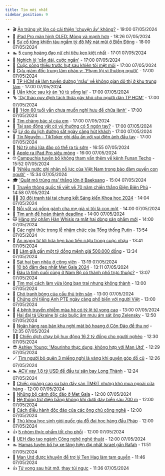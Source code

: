 ```yaml
---
title: Tim mới nhất
sidebar_position: 9
---
```


<!-- vnexpress-tin-moi-nhat:START -->
- 🎬 [Ăn trứng vịt lộn có cải thiện &#39;chuyện ấy&#39; không?](https://vnexpress.net/an-trung-vit-lon-co-cai-thien-chuyen-ay-khong-4742633.html) - 19:00 07/05/2024
- 🐎 [iPad Pro màn hình OLED: Mỏng và mạnh hơn](https://vnexpress.net/ipad-pro-man-hinh-oled-mong-va-manh-hon-4743298.html) - 18:26 07/05/2024
- 🦍 [Sự cố từng khiến tàu ngầm tỷ đô Mỹ nát mũi ở Biển Đông](https://vnexpress.net/su-co-tung-khien-tau-ngam-ty-do-my-nat-mui-o-bien-dong-4742386.html) - 18:00 07/05/2024
- 🏊 [5 cung hoàng đạo nữ chi tiêu keo kiệt nhất](https://vnexpress.net/5-cung-hoang-dao-nu-chi-tieu-keo-kiet-nhat-4743016.html) - 17:01 07/05/2024
- 🎊 [Nghịch lý &#39;cần dài, cước ngắn&#39;](https://vnexpress.net/nghich-ly-can-dai-cuoc-ngan-4743288.html) - 17:00 07/05/2024
- 🎃 [Cuộc sống thiếu trước hụt sau khiến tôi mệt mỏi](https://vnexpress.net/cuoc-song-thieu-truoc-hut-sau-khien-toi-met-moi-4743280.html) - 17:00 07/05/2024
- 🧰 [Cựu giám đốc trung tâm pháp y: &#39;Phạm tội vì thương người&#39;](https://vnexpress.net/cuu-giam-doc-trung-tam-phap-y-pham-toi-vi-thuong-nguoi-4743246.html) - 17:00 07/05/2024
- 🔭 [TP HCM sẽ làm tuyến đường &#39;mẫu&#39; về không gian đô thị ở khu trung tâm](https://vnexpress.net/tp-hcm-se-lam-tuyen-duong-mau-ve-khong-gian-do-thi-o-khu-trung-tam-4743242.html) - 17:00 07/05/2024
- 🫶 [Uẩn khúc sau kỳ án &#39;tử tù sống lại&#39;](https://vnexpress.net/uan-khuc-sau-ky-an-tu-tu-song-lai-4743226.html) - 17:00 07/05/2024
- 🪜 [&#39;Dự thảo quy định tách thửa gây khó cho người dân TP HCM&#39;](https://vnexpress.net/du-thao-quy-dinh-tach-thua-gay-kho-cho-nguoi-dan-tp-hcm-4743125.html) - 17:00 07/05/2024
- 👨‍🏫 [&#39;Hơn 60 tuổi vẫn chưa muốn nghỉ hưu để chữa lành&#39;](https://vnexpress.net/hon-60-tuoi-van-chua-muon-nghi-huu-de-chua-lanh-4743019.html) - 17:00 07/05/2024
- 🎊 [Tìm chàng bác sĩ của em](https://vnexpress.net/tim-chang-bac-si-cua-em-4743011.html) - 17:00 07/05/2024
- 🎊 [Tại sao động vật có vú thường có 5 ngón tay?](https://vnexpress.net/tai-sao-dong-vat-co-vu-thuong-co-5-ngon-tay-4742843.html) - 17:00 07/05/2024
- 😺 [Lý do du lịch đường sắt ngày càng hút khách](https://vnexpress.net/ly-do-du-lich-duong-sat-ngay-cang-hut-khach-4742790.html) - 17:00 07/05/2024
- 🐘 [Tín Nguyễn - TikToker ghi dấu ấn với vai điện ảnh đầu tay](https://vnexpress.net/tin-nguyen-tiktoker-ghi-dau-an-voi-vai-dien-anh-dau-tay-4741127.html) - 17:00 07/05/2024
- 🌁 [Nữ tỷ phú lừa đảo có thể ra tù sớm](https://vnexpress.net/nu-ty-phu-lua-dao-co-the-ra-tu-som-4743266.html) - 16:55 07/05/2024
- 🐲 [Apple ra iPad Pro siêu mỏng](https://vnexpress.net/apple-ra-ipad-pro-sieu-mong-4743279.html) - 16:00 07/05/2024
- 🤓 [Campuchia tuyên bố không tham vấn thêm về kênh Funan Techo](https://vnexpress.net/campuchia-tuyen-bo-khong-tham-van-them-ve-kenh-funan-techo-4743282.html) - 15:52 07/05/2024
- 💪 [&#39;Nhiều nước ghi nhận nỗ lực của Việt Nam trong bảo đảm quyền con người&#39;](https://vnexpress.net/nhieu-nuoc-ghi-nhan-no-luc-cua-viet-nam-trong-bao-dam-quyen-con-nguoi-4743272.html) - 15:34 07/05/2024
- 🎓 [&#39;Quật mộ trùng ma&#39; thắng lớn ở Baeksang](https://vnexpress.net/quat-mo-trung-ma-thang-lon-o-baeksang-4743283.html) - 15:04 07/05/2024
- 🫣 [Truyền thông quốc tế viết về 70 năm chiến thắng Điện Biên Phủ](https://vnexpress.net/truyen-thong-quoc-te-viet-ve-70-nam-chien-thang-dien-bien-phu-4743268.html) - 14:58 07/05/2024
- 🧑‍💻 [30 đội tranh tài tại chung kết Sáng kiến Khoa học 2024](https://vnexpress.net/30-doi-tranh-tai-tai-chung-ket-sang-kien-khoa-hoc-2024-4743059.html) - 14:04 07/05/2024
- 🐲 [Nỗi vất vả gồng gánh cha mẹ già vì tôi là con một](https://vnexpress.net/noi-vat-va-gong-ganh-cha-me-gia-vi-toi-la-con-mot-4743227.html) - 14:00 07/05/2024
- 🌝 [Tìm anh để hoàn thành deadline](https://vnexpress.net/tim-anh-de-hoan-thanh-deadline-4743129.html) - 14:00 07/05/2024
- 😺 [Hãng mỹ phẩm Hàn Whisis ra mắt hai dòng sản phẩm mới](https://vnexpress.net/hang-my-pham-han-whisis-ra-mat-hai-dong-san-pham-moi-4742712.html) - 14:00 07/05/2024
- 🐎 [Các nghi thức trong lễ nhậm chức của Tổng thống Putin](https://vnexpress.net/cac-nghi-thuc-trong-le-nham-chuc-cua-tong-thong-putin-4743222.html) - 13:54 07/05/2024
- 🎡 [Án mạng từ lời hứa hẹn bao tiền rượu trong cuộc nhậu](https://vnexpress.net/an-mang-tu-loi-hua-hen-bao-tien-ruou-trong-cuoc-nhau-4743259.html) - 13:41 07/05/2024
- 👨‍🏫 [Làm giả gần một tỷ đồng mệnh giá 500.000 đồng](https://vnexpress.net/lam-gia-hang-ty-dong-menh-gia-500-000-dong-o-da-nang-4743263.html) - 13:34 07/05/2024
- 🦆 [Sát hại bạn nhậu ở công viên](https://vnexpress.net/sat-hai-ban-nhau-o-cong-vien-4743260.html) - 13:19 07/05/2024
- 🚦 [10 bộ đầm đẹp nhất Met Gala 2024](https://vnexpress.net/10-bo-dam-dep-nhat-met-gala-2024-4743161.html) - 13:11 07/05/2024
- 💫 [Đâu là tỉnh cuối cùng ở Nam Bộ có thành phố trực thuộc?](https://vnexpress.net/dau-la-tinh-cuoi-cung-o-nam-bo-co-thanh-pho-truc-thuoc-4743247.html) - 13:07 07/05/2024
- 🎉 [Tìm mọi cách làm vừa lòng bạn trai nhưng không thành](https://vnexpress.net/tim-moi-cach-lam-vua-long-ban-trai-nhung-khong-thanh-4743240.html) - 13:00 07/05/2024
- 🌋 [Chó tranh bóng của cầu thủ trên sân](https://vnexpress.net/cho-tranh-bong-cua-cau-thu-tren-san-4743088.html) - 13:00 07/05/2024
- 🤖 [Chứng chỉ tiếng Anh PTE ngày càng phổ biến với người Việt](https://vnexpress.net/chung-chi-tieng-anh-pte-ngay-cang-pho-bien-voi-nguoi-viet-4743213.html) - 13:00 07/05/2024
- 🦏 [4 bệnh truyền nhiễm mùa hè có tỷ lệ tử vong cao](https://vnexpress.net/4-benh-truyen-nhiem-mua-he-co-ty-le-tu-vong-cao-4743168.html) - 13:00 07/05/2024
- 🦩 [Hai đại tá Ukraine bị cáo buộc âm mưu ám sát ông Zelensky](https://vnexpress.net/hai-dai-ta-ukraine-bi-cao-buoc-am-muu-am-sat-ong-zelensky-4743262.html) - 12:50 07/05/2024
- 👺 [Ngân hàng rao bán khu nghỉ mát bỏ hoang ở Côn Đảo để thu nợ](https://vnexpress.net/ngan-hang-rao-ban-khu-nghi-mat-bo-hoang-o-con-dao-de-thu-no-4743201.html) - 12:35 07/05/2024
- 🧑‍🏫 [Chiến dịch chạy bộ huy động 16,2 tỷ đồng cho người nghèo](https://vnexpress.net/chien-dich-chay-bo-huy-dong-16-2-ty-dong-cho-nguoi-ngheo-4737712.html) - 12:30 07/05/2024
- 😎 [Ashley Young: &#39;Mourinho thực dụng, không hợp với Man Utd&#39;](https://vnexpress.net/ashley-young-mourinho-thuc-dung-khong-hop-voi-man-utd-4743261.html) - 12:29 07/05/2024
- 🪄 [Tìm người bỏ quên 3 miếng nghi là vàng khi quyên góp đồ cũ](https://vnexpress.net/tim-nguoi-bo-quen-3-mieng-nghi-la-vang-khi-quyen-gop-do-cu-4743257.html) - 12:26 07/05/2024
- 🏊 [ACV vay 1,8 tỷ USD để đầu tư sân bay Long Thành](https://vnexpress.net/acv-vay-1-8-ty-usd-de-dau-tu-san-bay-long-thanh-4743249.html) - 12:24 07/05/2024
- 💃 [Chiếc gioăng cao su bán đầy sàn TMĐT nhưng khó mua ngoài cửa hàng](https://vnexpress.net/chiec-gioang-cao-su-ban-day-san-tmdt-nhung-kho-mua-ngoai-cua-hang-4743105.html) - 12:00 07/05/2024
- 🦆 [Những bộ cánh độc đáo ở Met Gala](https://vnexpress.net/nhung-bo-canh-doc-dao-o-met-gala-4743013.html) - 12:00 07/05/2024
- 🎊 [Hệ thống trữ điện bằng không khí dưới đáy biển sâu 700 m](https://vnexpress.net/he-thong-tru-dien-bang-khong-khi-duoi-day-bien-sau-700-m-4742870.html) - 12:00 07/05/2024
- 👺 [Cách điều hành độc đáo của các ông chủ công nghệ](https://vnexpress.net/cach-dieu-hanh-doc-dao-cua-cac-ong-chu-cong-nghe-4742794.html) - 12:00 07/05/2024
- 🎡 [Thủ khoa học sinh giỏi quốc gia đỗ đại học hàng đầu Pháp](https://vnexpress.net/thu-khoa-hoc-sinh-gioi-quoc-gia-do-dai-hoc-hang-dau-phap-4742235.html) - 12:00 07/05/2024
- 👍 [5 nhóm thực phẩm tốt cho phổi](https://vnexpress.net/5-nhom-thuc-pham-tot-cho-phoi-4742987.html) - 12:00 07/05/2024
- 🐎 [UEH đào tạo ngành Công nghệ nghệ thuật](https://vnexpress.net/ueh-dao-tao-nganh-cong-nghe-nghe-thuat-4741583.html) - 12:00 07/05/2024
- 🏊 [Hamas tuyên bố hạ xe tăng hiện đại nhất Israel gần Rafah](https://vnexpress.net/hamas-tuyen-bo-ha-xe-tang-hien-dai-nhat-israel-gan-rafah-4743252.html) - 11:51 07/05/2024
- 🦩 [Man Utd được khuyên để trợ lý Ten Hag làm tạm quyền](https://vnexpress.net/man-utd-duoc-khuyen-de-tro-ly-ten-hag-lam-tam-quyen-4743254.html) - 11:46 07/05/2024
- 👍 [Tử vong sau hút mỡ, thay túi ngực](https://vnexpress.net/tu-vong-sau-hut-mo-thay-tui-nguc-4742850.html) - 11:36 07/05/2024<!-- vnexpress-tin-moi-nhat:END -->

